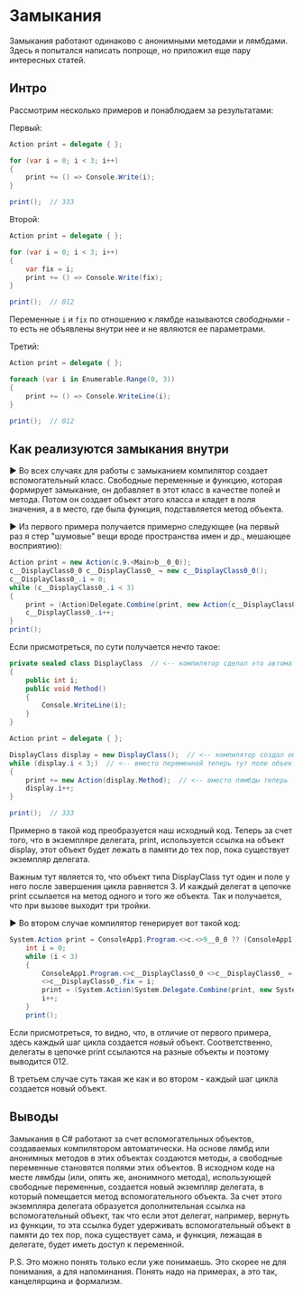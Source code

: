 # Замыкания

Замыкания работают одинаково с анонимными методами и лямбдами. Здесь я попытался написать попроще, но приложил еще пару интересных статей.

## Интро

Рассмотрим несколько примеров и понаблюдаем за результатами:

Первый:

```c#
Action print = delegate { };

for (var i = 0; i < 3; i++)
{
    print += () => Console.Write(i);
}

print();  // 333
```

Второй:

```c#
Action print = delegate { };

for (var i = 0; i < 3; i++)
{
    var fix = i;
    print += () => Console.Write(fix);
}

print();  // 012
```

Переменные `i` и `fix` по отношению к лямбде называются *свободными* - то есть не объявлены внутри нее и не являются ее параметрами.

Третий:

```c#
Action print = delegate { };

foreach (var i in Enumerable.Range(0, 3))
{
    print += () => Console.WriteLine(i);
}

print();  // 012
```



## Как реализуются замыкания внутри

► Во всех случаях для работы с замыканием компилятор создает вспомогательный класс. Свободные переменные и функцию, которая формирует замыкание, он добавляет в этот класс в качестве полей и метода. Потом он создает объект этого класса и кладет в поля значения, а в место, где была функция, подставляется метод объекта. 

► Из первого примера получается примерно следующее (на первый раз я стер "шумовые" вещи вроде пространства имен и др., мешающее восприятию):

```c#
Action print = new Action(c.9.<Main>b__0_0));
c__DisplayClass0_0 c__DisplayClass0_ = new c__DisplayClass0_0();
c__DisplayClass0_.i = 0;
while (c__DisplayClass0_.i < 3)
{
    print = (Action)Delegate.Combine(print, new Action(c__DisplayClass0_.<Main>b__1));
    c__DisplayClass0_.i++;
}
print();
```

Если присмотреться, по сути получается нечто такое:

```c#
private sealed class DisplayClass  // <-- компилятор сделал это автоматически
{
    public int i;
    public void Method() 
    {
        Console.WriteLine(i);
    }
}

Action print = delegate { };

DisplayClass display = new DisplayClass();  // <-- компилятор создал объект
while (display.i < 3;)  // <-- вместо переменной теперь тут поле объекта
{
    print += new Action(display.Method);  // <-- вместо лямбды теперь тут метод объекта
    display.i++;
}

print();  // 333
```

Примерно в такой код преобразуется наш исходный код. Теперь за счет того, что в экземпляре делегата, print, используется ссылка на объект display, этот объект будет лежать в памяти до тех пор, пока существует экземпляр делегата.

Важным тут является то, что объект типа DisplayClass тут один и поле у него после завершения цикла равняется 3. И каждый делегат в цепочке print ссылается на метод одного и того же объекта. Так и получается, что при вызове выходит три тройки.

► Во втором случае компилятор генерирует вот такой код:

```c#
System.Action print = ConsoleApp1.Program.<>c.<>9__0_0 ?? (ConsoleApp1.Program.<>c.<>9__0_0 = new System.Action(ConsoleApp1.Program.<>c.<>9.<Main>b__0_0));
	int i = 0;
	while (i < 3)
	{
		ConsoleApp1.Program.<>c__DisplayClass0_0 <>c__DisplayClass0_ = new ConsoleApp1.Program.<>c__DisplayClass0_0();
		<>c__DisplayClass0_.fix = i;
		print = (System.Action)System.Delegate.Combine(print, new System.Action(<>c__DisplayClass0_.<Main>b__1));
		i++;
	}
	print();
```

Если присмотреться, то видно, что, в отличие от первого примера, здесь каждый шаг цикла создается *новый* объект. Соответственно, делегаты в цепочке print ссылаются на разные объекты и поэтому выводится 012.

В третьем случае суть такая же как и во втором - каждый шаг цикла создается новый объект.

## Выводы

Замыкания в C# работают за счет вспомогательных объектов, создаваемых компилятором автоматически. На основе лямбд или анонимных методов в этих объектах создаются методы, а свободные переменные становятся полями этих объектов. В исходном коде на месте лямбды (или, опять же, анонимного метода), использующей свободные переменные, создается новый экземпляр делегата, в который помещается метод вспомогательного объекта. За счет этого экземпляра делегата образуется дополнительная ссылка на вспомогательный объект, так что если этот делегат, например, вернуть из функции, то эта ссылка будет удерживать вспомогательный объект в памяти до тех пор, пока существует сама, и функция, лежащая в делегате, будет иметь доступ к переменной.

P.S. Это можно понять только если уже понимаешь. Это скорее не для понимания, а для напоминания. Понять надо на примерах, а это так, канцелярщина и формализм.